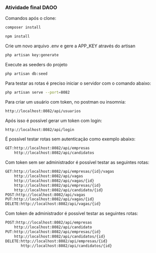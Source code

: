 ### Atividade final DAOO


Comandos após o clone: 

```bash
composer install
```

```bash
npm install
```

Crie um novo arquivo .env e gere a APP_KEY através do artisan

```bash
php artisan key:generate
```

Execute as seeders do projeto
```bash
php artisan db:seed
```

Para testar as rotas é preciso iniciar o servidor com o comando abaixo:
```bash
php artisan serve --port=8082
```

Para criar um usuário com token, no postman ou insomnia:
```bash
http://localhost:8082/api/usuarios
```

Após isso é possível gerar um token com login:
```bash
http://localhost:8082/api/login
```

É possível testar rotas sem autenticação como exemplo abaixo:
```bash
GET:http://localhost:8082/api/empresas
    http://localhost:8082/api/candidatos
```

Com token sem ser administrador é possível testar as seguintes rotas:
```bash
GET:http://localhost:8082/api/empresas/{id}/vagas
    http://localhost:8082/api/vagas
    http://localhost:8082/api/vagas/{id}
    http://localhost:8082/api/empresas/{id}
    http://localhost:8082/api/candidato/{id}
POST:http://localhost:8082/api/vagas
PUT:http://localhost:8082/api/vagas/{id}
DELETE:http://localhost:8082/api/vagas/{id}
```

Com token de administrador é possível testar as seguintes rotas:
```bash
POST:http://localhost:8082/api/empresas
    http://localhost:8082/api/candidato
PUT:http://localhost:8082/api/empresas/{id}
    http://localhost:8082/api/candidatos/{id}
DELETE:http://localhost:8082/api/empresas/{id}
       http://localhost:8082/api/candidatos/{id}